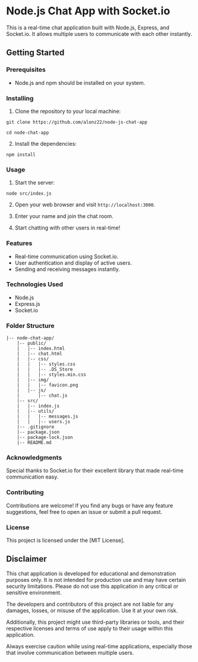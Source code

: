 # Node.js Chat App with Socket.io

This is a real-time chat application built with Node.js, Express, and Socket.io. It allows multiple users to communicate with each other instantly.

## Getting Started

### Prerequisites

- Node.js and npm should be installed on your system.

### Installing

1. Clone the repository to your local machine:


```git clone https://github.com/alonz22/node-js-chat-app```

```cd node-chat-app```

2. Install the dependencies:

```npm install```

### Usage

1. Start the server:

```node src/index.js```

2. Open your web browser and visit `http://localhost:3000`.

3. Enter your name and join the chat room.

4. Start chatting with other users in real-time!

### Features

- Real-time communication using Socket.io.
- User authentication and display of active users.
- Sending and receiving messages instantly.

### Technologies Used

- Node.js
- Express.js
- Socket.io

### Folder Structure
```
|-- node-chat-app/
    |-- public/
    |   |-- index.html
    |   |-- chat.html
    |   |-- css/
    |   |   |-- styles.css
    |   |   |-- .DS_Store
    |   |   |-- styles.min.css
    |   |-- img/
    |   |   |-- favicon.png
    |   |-- js/
    |       |-- chat.js
    |-- src/
    |   |-- index.js
    |   |-- utils/
    |   |   |-- messages.js
    |   |   |-- users.js
    |-- .gitignore
    |-- package.json
    |-- package-lock.json
    |-- README.md

```

### Acknowledgments

Special thanks to Socket.io for their excellent library that made real-time communication easy.

### Contributing

Contributions are welcome! If you find any bugs or have any feature suggestions, feel free to open an issue or submit a pull request.

### License

This project is licensed under the [MIT License].

## Disclaimer

This chat application is developed for educational and demonstration purposes only. It is not intended for production use and may have certain security limitations. Please do not use this application in any critical or sensitive environment.

The developers and contributors of this project are not liable for any damages, losses, or misuse of the application. Use it at your own risk.

Additionally, this project might use third-party libraries or tools, and their respective licenses and terms of use apply to their usage within this application.

Always exercise caution while using real-time applications, especially those that involve communication between multiple users.
